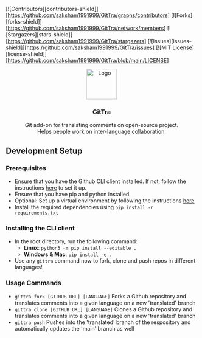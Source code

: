 [![Contributors][contributors-shield]][https://github.com/saksham1991999/GitTra/graphs/contributors]
[![Forks][forks-shield]][https://github.com/saksham1991999/GitTra/network/members]
[![Stargazers][stars-shield]][https://github.com/saksham1991999/GitTra/stargazers]
[![Issues][issues-shield]][https://github.com/saksham1991999/GitTra/issues]
[![MIT License][license-shield]][https://github.com/saksham1991999/GitTra/blob/main/LICENSE]

<p align="center">
  <a href="www.gittra.com">
    <img src="https://gittra.herokuapp.com/static/images/gittralogo.png" alt="Logo" height="80">
  </a>

  <h3 align="center">GitTra</h3>

  <p align="center">
    Git add-on for translating comments on open-source project. 
    <br />
    Helps people work on inter-language collaboration.
  </p>
</p>



## Development Setup

### Prerequisites
- Ensure that you have the Github CLI client installed. If not, follow the instructions [here](https://github.com/cli/cli) to set it up.
- Ensure that you have pip and python installed.
- Optional: Set up a virtual environment by following the instructions [here](https://docs.python.org/3/library/venv.html)
- Install the required dependencies using `pip install -r requirements.txt`

### Installing the CLI client
- In the root directory, run the following command:
  - **Linux**: `python3 -m pip install --editable .`
  - **Windows & Mac**: `pip install -e .`
- Use any `gittra` command now to fork, clone and push repos in different languages!

### Usage Commands
- `gittra fork [GITHUB URL] [LANGUAGE]` Forks a Github repository and translates comments into a given language on a new 'translated' branch
- `gittra clone [GITHUB URL] [LANGUAGE]` Clones a Github repository and translates comments into a given language on a new 'translated' branch
- `gittra push` Pushes into the 'translated' branch of the respository and automatically updates the 'main' branch as well
